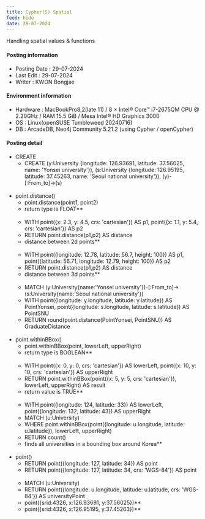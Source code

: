 ```yaml
---
title: Cypher(5) Spatial
feed: hide
date: 29-07-2024
---
```

Handling spatial values & functions

#### Posting information

- Posting Date : 29-07-2024  
- Last Edit : 29-07-2024  
- Writer : KWON Bongjae

#### Environment information

- Hardware : MacBookPro8,2(late 11) /  8 × Intel® Core™ i7-2675QM CPU @ 2.20GHz / RAM 15.5 GiB / Mesa Intel® HD Graphics 3000 <br>
- OS : Linux(openSUSE Tumbleweed 20240716) <br>
- DB : ArcadeDB, Neo4j Community 5.21.2 (using Cypher / openCypher) <br> 

#### Posting detail

- CREATE
	- CREATE (y:University {longitude: 126.93691, latitude: 37.56025, name: 'Yonsei university'}), (s:University {longitude: 126.95195, latitude: 37.45263, name: 'Seoul national university'}), (y)-[:From_to]->(s)
<br><br>
- point.distance()
	- point.distance(point1, point2) 
	- return type is FLOAT** <br><br>
	- WITH point({x: 2.3, y: 4.5, crs: 'cartesian'}) AS p1, point({x: 1.1, y: 5.4, crs: 'cartesian'}) AS p2
	- RETURN point.distance(p1,p2) AS distance 
	- distance between 2d points**<br><br> 
	- WITH point({longitude: 12.78, latitude: 56.7, height: 100}) AS p1, point({latitude: 56.71, longitude: 12.79, height: 100}) AS p2
	- RETURN point.distance(p1,p2) AS distance
	- distance between 3d points**<br><br>
	- MATCH (y:University{name:'Yonsei university'})-[:From_to]->(s:University{name:'Seoul national university'})
	- WITH point({longitude: y.longitude, latitude: y.latitude}) AS PointYonsei, point({longitude: s.longitude, latitude: s.latitude}) AS PointSNU
	- RETURN round(point.distance(PointYonsei, PointSNU)) AS GraduateDistance
<br><br> 
- point.withinBBox()
	- point.withinBBox(point, lowerLeft, upperRight)
	- return type is BOOLEAN** <br><br>
	- WITH point({x: 0, y: 0, crs: 'cartesian'}) AS lowerLeft, point({x: 10, y: 10, crs: 'cartesian'}) AS upperRight
	- RETURN point.withinBBox(point({x: 5, y: 5, crs: 'cartesian'}), lowerLeft, upperRight) AS result
	- return value is TRUE**<br><br> 
	- WITH point({longitude: 124, latitude: 33}) AS lowerLeft, point({longitude: 132, latitude: 43}) AS upperRight
	- MATCH (u:University)
	- WHERE point.withinBBox(point({longitude: u.longitude, latitude: u.latitude}), lowerLeft, upperRight) 
	- RETURN count()
	- finds all universities in  a bounding box around Korea** 
<br> <br>
- point()
	- RETURN point({longitude: 127, latitude: 34}) AS point
	- RETURN point({longitude: 127, latitude: 34, crs: 'WGS-84'}) AS point <br><br>
	- MATCH (u:University) 
	- RETURN point({longitude: u.longitude, latitude: u.latitude, crs: 'WGS-84'}) AS universityPoint 
	- point({srid:4326, x:126.93691, y:37.56025})**
	- point({srid:4326, x:126.95195, y:37.45263})**